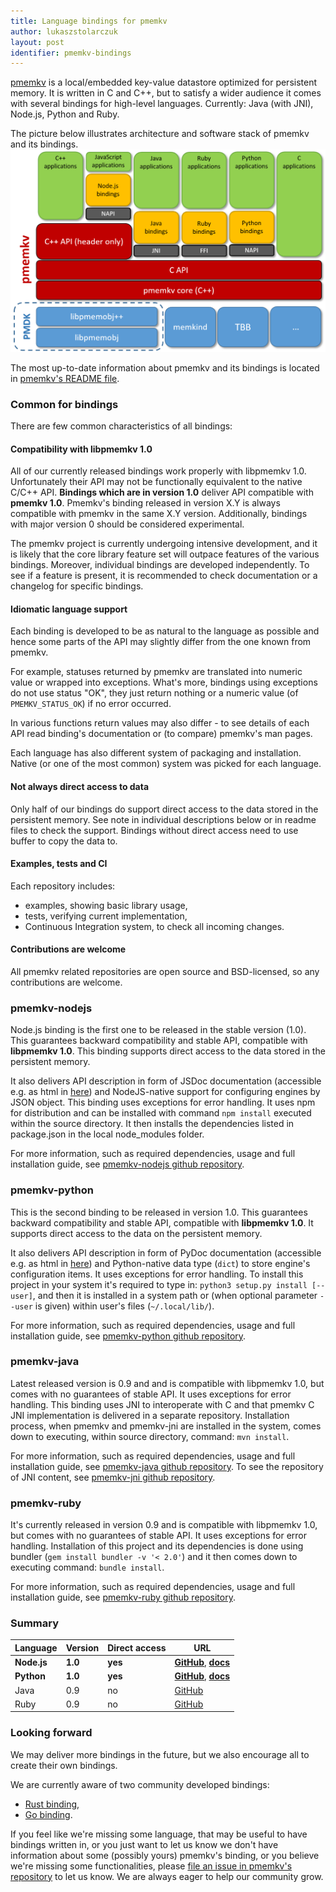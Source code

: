 ```yaml
---
title: Language bindings for pmemkv
author: lukaszstolarczuk
layout: post
identifier: pmemkv-bindings
---
```


[pmemkv][pmemkv_pmem_io] is a local/embedded key-value datastore optimized for persistent memory.
It is written in C and C++, but to satisfy a wider audience it comes with several bindings
for high-level languages. Currently: Java (with JNI), Node.js, Python and Ruby.

The picture below illustrates architecture and software stack of pmemkv and its bindings.
![pmemkv_bindings_image](/assets/pmemkv_bindings.png)

The most up-to-date information about pmemkv and its bindings is located in
[pmemkv's README file][pmemkv_bindings_readme].

### Common for bindings

There are few common characteristics of all bindings:

#### Compatibility with libpmemkv 1.0

All of our currently released bindings work properly with libpmemkv 1.0. Unfortunately their API
may not be functionally equivalent to the native C/C++ API. **Bindings which are
in version 1.0** deliver API compatible with **pmemkv 1.0**. Pmemkv's binding
released in version X.Y is always compatible with pmemkv in the same X.Y version.
Additionally, bindings with major version 0 should be considered experimental.

The pmemkv project is currently undergoing intensive development, and it is likely that
the core library feature set will outpace features of the various bindings. Moreover,
individual bindings are developed independently. To see if a feature is present,
it is recommended to check documentation or a changelog for specific bindings.

#### Idiomatic language support

Each binding is developed to be as natural to the language as possible and hence
some parts of the API may slightly differ from the one known from pmemkv.

For example, statuses returned by pmemkv are translated into numeric value or wrapped
into exceptions. What's more, bindings using exceptions do not use status "OK", they just
return nothing or a numeric value (of `PMEMKV_STATUS_OK`) if no error occurred.

In various functions return values may also differ - to see details of each API
read binding's documentation or (to compare) pmemkv's man pages.

Each language has also different system of packaging and installation.
Native (or one of the most common) system was picked for each language.

#### Not always direct access to data

Only half of our bindings do support direct access to the data stored in the persistent memory.
See note in individual descriptions below or in readme files to check the support. Bindings
without direct access need to use buffer to copy the data to.

#### Examples, tests and CI

Each repository includes:
* examples, showing basic library usage,
* tests, verifying current implementation,
* Continuous Integration system, to check all incoming changes.

#### Contributions are welcome

All pmemkv related repositories are open source and BSD-licensed, so any contributions are welcome.

### pmemkv-nodejs

Node.js binding is the first one to be released in the stable version (1.0). This guarantees
backward compatibility and stable API, compatible with **libpmemkv 1.0**. This binding supports
direct access to the data stored in the persistent memory.

It also delivers API description in form of JSDoc documentation (accessible e.g. as html in
[here](nodejs_pmem_io)) and NodeJS-native support for configuring engines by JSON object.
This binding uses exceptions for error handling. It uses npm for distribution and can be installed
with command `npm install` executed within the source directory. It then installs the dependencies
listed in package.json in the local node_modules folder.

For more information, such as required dependencies, usage and full installation guide,
see [pmemkv-nodejs github repository][nodejs_gh].

### pmemkv-python

This is the second binding to be released in version 1.0. This guarantees backward compatibility
and stable API, compatible with **libpmemkv 1.0**. It supports direct access to the data
on the persistent memory.

It also delivers API description in form of PyDoc documentation (accessible e.g. as html in
[here](py_pmem_io)) and Python-native data type (`dict`) to store engine's configuration items.
It uses exceptions for error handling. To install this project in your system it's required
to type in: `python3 setup.py install [--user]`, and then it is installed in a system path
or (when optional parameter `--user` is given) within user's files (`~/.local/lib/`).

For more information, such as required dependencies, usage and full installation guide,
see [pmemkv-python github repository][py_gh].

### pmemkv-java

Latest released version is 0.9 and and is compatible with libpmemkv 1.0, but comes with no
guarantees of stable API. It uses exceptions for error handling. This binding uses JNI to
interoperate with C and that pmemkv C JNI implementation is delivered in a separate repository.
Installation process, when pmemkv and pmemkv-jni are installed in the system, comes down to
executing, within source directory, command: `mvn install`.

For more information, such as required dependencies, usage and full installation guide,
see [pmemkv-java github repository][java_gh]. To see the repository of JNI content,
see [pmemkv-jni github repository][jni_gh].

### pmemkv-ruby

It's currently released in version 0.9 and is compatible with libpmemkv 1.0, but comes
with no guarantees of stable API. It uses exceptions for error handling.
Installation of this project and its dependencies is done using bundler
(`gem install bundler -v '< 2.0'`) and it then comes down to executing command: `bundle install`.

For more information, such as required dependencies, usage and full installation guide,
see [pmemkv-ruby github repository][ruby_gh].

### Summary

| Language  | Version | Direct access | URL |
| --------- | ------- | ------------- | --- |
| **Node.js** | **1.0** | **yes** | **[GitHub][nodejs_gh]**, **[docs][nodejs_pmem_io]** |
| **Python** | **1.0** | **yes** | **[GitHub][py_gh]**, **[docs][py_pmem_io]** |
| Java | 0.9 | no | [GitHub][java_gh] |
| Ruby | 0.9 | no | [GitHub][ruby_gh] |

### Looking forward

We may deliver more bindings in the future, but we also encourage all to create their own bindings.

We are currently aware of two community developed bindings:
* [Rust binding][rust_binding_iss],
* [Go binding][go_binding_iss].

If you feel like we're missing some language, that may be useful to have bindings written in,
or you just want to let us know we don't have information about some (possibly yours) pmemkv's binding,
or you believe we're missing some functionalities, please [file an issue in pmemkv's repository][new_pmemkv_iss]
to let us know. We are always eager to help our community grow.


[pmemkv_pmem_io]: https://pmem.io/pmemkv/
[pmemkv_bindings_readme]: https://github.com/pmem/pmemkv/#language-bindings
[nodejs_gh]: https://github.com/pmem/pmemkv-nodejs
[nodejs_pmem_io]: https://pmem.io/pmemkv-nodejs
[py_gh]: https://github.com/pmem/pmemkv-python
[py_pmem_io]: https://pmem.io/pmemkv-python
[java_gh]: https://github.com/pmem/pmemkv-java
[jni_gh]: https://github.com/pmem/pmemkv-jni
[ruby_gh]: https://github.com/pmem/pmemkv-ruby
[rust_binding_iss]: https://github.com/pmem/pmemkv/issues/192
[go_binding_iss]: https://github.com/pmem/pmemkv/issues/190
[new_pmemkv_iss]: https://github.com/pmem/pmemkv/issues
